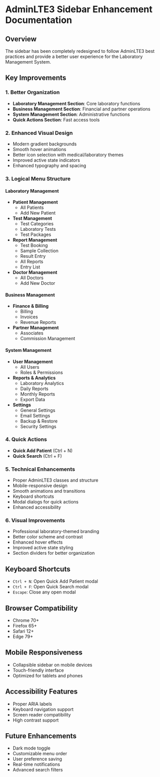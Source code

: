 # AdminLTE3 Sidebar Enhancement Documentation

## Overview
The sidebar has been completely redesigned to follow AdminLTE3 best practices and provide a better user experience for the Laboratory Management System.

## Key Improvements

### 1. **Better Organization**
- **Laboratory Management Section**: Core laboratory functions
- **Business Management Section**: Financial and partner operations  
- **System Management Section**: Administrative functions
- **Quick Actions Section**: Fast access tools

### 2. **Enhanced Visual Design**
- Modern gradient backgrounds
- Smooth hover animations
- Better icon selection with medical/laboratory themes
- Improved active state indicators
- Enhanced typography and spacing

### 3. **Logical Menu Structure**

#### Laboratory Management
- **Patient Management**
  - All Patients
  - Add New Patient
- **Test Management** 
  - Test Categories
  - Laboratory Tests
  - Test Packages
- **Report Management**
  - Test Booking
  - Sample Collection
  - Result Entry
  - All Reports
  - Entry List
- **Doctor Management**
  - All Doctors
  - Add New Doctor

#### Business Management
- **Finance & Billing**
  - Billing
  - Invoices
  - Revenue Reports
- **Partner Management**
  - Associates
  - Commission Management

#### System Management
- **User Management**
  - All Users
  - Roles & Permissions
- **Reports & Analytics**
  - Laboratory Analytics
  - Daily Reports
  - Monthly Reports
  - Export Data
- **Settings**
  - General Settings
  - Email Settings
  - Backup & Restore
  - Security Settings

### 4. **Quick Actions**
- **Quick Add Patient** (Ctrl + N)
- **Quick Search** (Ctrl + F)

### 5. **Technical Enhancements**
- Proper AdminLTE3 classes and structure
- Mobile-responsive design
- Smooth animations and transitions
- Keyboard shortcuts
- Modal dialogs for quick actions
- Enhanced accessibility

### 6. **Visual Improvements**
- Professional laboratory-themed branding
- Better color scheme and contrast
- Enhanced hover effects
- Improved active state styling
- Section dividers for better organization

## Keyboard Shortcuts
- `Ctrl + N`: Open Quick Add Patient modal
- `Ctrl + F`: Open Quick Search modal
- `Escape`: Close any open modal

## Browser Compatibility
- Chrome 70+
- Firefox 65+
- Safari 12+
- Edge 79+

## Mobile Responsiveness
- Collapsible sidebar on mobile devices
- Touch-friendly interface
- Optimized for tablets and phones

## Accessibility Features
- Proper ARIA labels
- Keyboard navigation support
- Screen reader compatibility
- High contrast support

## Future Enhancements
- Dark mode toggle
- Customizable menu order
- User preference saving
- Real-time notifications
- Advanced search filters
